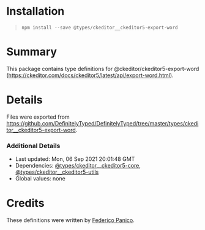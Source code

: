 # Installation
> `npm install --save @types/ckeditor__ckeditor5-export-word`

# Summary
This package contains type definitions for @ckeditor/ckeditor5-export-word (https://ckeditor.com/docs/ckeditor5/latest/api/export-word.html).

# Details
Files were exported from https://github.com/DefinitelyTyped/DefinitelyTyped/tree/master/types/ckeditor__ckeditor5-export-word.

### Additional Details
 * Last updated: Mon, 06 Sep 2021 20:01:48 GMT
 * Dependencies: [@types/ckeditor__ckeditor5-core](https://npmjs.com/package/@types/ckeditor__ckeditor5-core), [@types/ckeditor__ckeditor5-utils](https://npmjs.com/package/@types/ckeditor__ckeditor5-utils)
 * Global values: none

# Credits
These definitions were written by [Federico Panico](https://github.com/fedemp).
